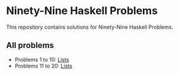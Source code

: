 # Ninety-Nine Haskell Problems
This repository contains solutions for Ninety-Nine Haskell Problems.

## All problems
* Problems 1 to 10: [Lists](lists/)
* Problems 11 to 20: [Lists](lists-continued/)
